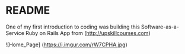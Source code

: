 # README

One of my first introduction to coding was building this Software-as-a-Service Ruby on Rails App from (http://upskillcourses.com) 

![Home_Page] (https://i.imgur.com/rW7CPHA.jpg)

